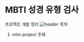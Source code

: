 # MBTI 성경 유형 검사
프로젝트 개발 정리
![header](https://capsule-render.vercel.app/api?type=wave&color=auto&height=300&section=header&text=capsule%20render&fontSize=90)
목차
1. mini-project 주제
